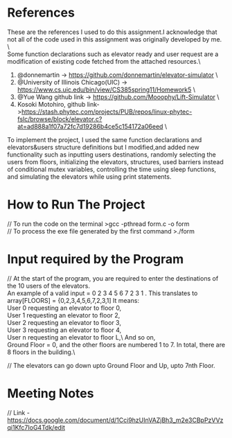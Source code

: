 # References

These are the references I used to do this assignment.I acknowledge that not all of the code used in this assignment was originally developed by me. \  
Some function declarations  such as elevator ready and user request are a modification of existing code fetched from the attached resources.\ 

1. @donnemartin -> https://github.com/donnemartin/elevator-simulator \
2. @University of Illinois Chicago(UIC) -> https://www.cs.uic.edu/bin/view/CS385spring11/Homework5 \
3. @Yue Wang github link -> https://github.com/Mooophy/Lift-Simulator \
4. Kosoki Motohiro, github link->https://stash.phytec.com/projects/PUB/repos/linux-phytec-fslc/browse/block/elevator.c?at=ad888a1f07a72fc7d19286b4ce5c154172a06eed \

To implement the project, I used the same function declarations and elevators&users structure definitions but I modified,and added 
new functionality such as  inputting users destinations, randomly selecting the users from floors, initializing the elevators, structures, used barriers instead of conditional mutex variables, controlling the time using sleep functions,  and simulating the elevators while using print statements.

# How to Run The Project

// To run the code on the terminal >gcc -pthread form.c -o form \
// To process the exe file generated by the first command >./form
# Input required by the Program
// At the start of the program, you are required to enter the destinations of the 10 users of the elevators. \
    An example of a valid input = 0 2 3 4 5 6 7 2 3 1 . This translates to array[FLOORS] = {0,2,3,4,5,6,7,2,3,1]
    It means:\
          User 0 requesting an elevator to floor 0,\
          User 1 requesting an elevator to floor 2,\
          User 2 requesting an elevator to floor 3,\
          User 3 requesting an elevator to floor 4,\
          User n requesting an elevator to floor L,\ 
          And so on,\
          Ground Floor = 0, and the other floors are numbered 1 to 7. In total, there are 8 floors in the building.\
         
 // The elevators can go down upto Ground Floor and Up, upto 7nth Floor.
    


# Meeting Notes
// Link - https://docs.google.com/document/d/1Cci9hzUInVAZjBh3_m2e3CBpPzVVzqi1Kfc7IoG4Tdk/edit

